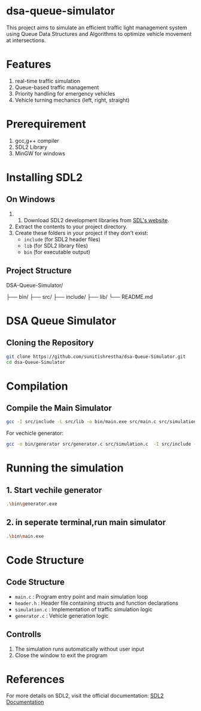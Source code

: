 # dsa-queue-simulator
This project aims to simulate an efficient traffic light management system using Queue Data Structures and Algorithms to optimize vehicle movement at intersections.

# Features
  1. real-time traffic simulation
  2. Queue-based traffic management
  3. Priority handling for emergency vehicles
  4. Vehicle turning mechanics (left, right, straight)

# Prerequirement
 1. gcc,g++ compiler
 2. SDL2 Library
 3. MinGW for windows

# Installing SDL2
 ## On Windows
 1. 1. Download SDL2 development libraries from [SDL's website](https://github.com/libsdl-org/SDL).
2. Extract the contents to your project directory.
3. Create these folders in your project if they don't exist:
   - `include` (for SDL2 header files)
   - `lib` (for SDL2 library files)
   - `bin` (for executable output)

## Project Structure
 DSA-Queue-Simulator/
 
 ├── bin/
 ├── src/
   ├── include/
   ├── lib/
 └── README.md

# DSA Queue Simulator

## Cloning the Repository

```bash
git clone https://github.com/sunitishrestha/dsa-Queue-Simulator.git
cd dsa-Queue-Simulator
```

# Compilation
## Compile the Main Simulator
```bash
gcc -I src/include -L src/lib -o bin/main.exe src/main.c src/simulation.c -lmingw32 -lSDL2main -lSDL2
```

   For vechicle generator:
   ```sh
gcc -o bin/generator src/generator.c src/simulation.c  -I src/include -L src/lib -lmingw32 -lSDL2main -lSDL2
```


# Running the simulation
## 1. Start vechile generator
   ```sh
   .\bin\generator.exe
```

## 2. in seperate terminal,run main simulator
 ```sh
 .\bin\main.exe
```

# Code Structure
 ## Code Structure

- `main.c` : Program entry point and main simulation loop
- `header.h` : Header file containing structs and function declarations
- `simulation.c` : Implementation of traffic simulation logic
- `generator.c` : Vehicle generation logic

 ## Controlls
  1. The simulation runs automatically without user input
  2. Close the window to exit the program

# References

For more details on SDL2, visit the official documentation: [SDL2 Documentation](https://wiki.libsdl.org/)
